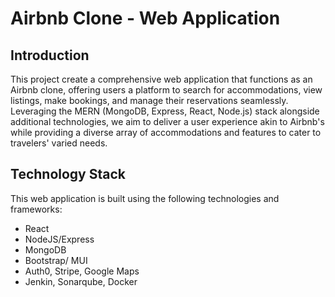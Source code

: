 # Airbnb Clone - Web Application

## Introduction

This project create a comprehensive web application that functions as an Airbnb clone, offering users a platform to search for accommodations, view listings, make bookings, and manage their reservations seamlessly. Leveraging the MERN (MongoDB, Express, React, Node.js) stack alongside additional technologies, we aim to deliver a user experience akin to Airbnb's while providing a diverse array of accommodations and features to cater to travelers' varied needs.

## Technology Stack

This web application is built using the following technologies and frameworks:

- React
- NodeJS/Express
- MongoDB
- Bootstrap/ MUI
- Auth0, Stripe, Google Maps
- Jenkin, Sonarqube, Docker
